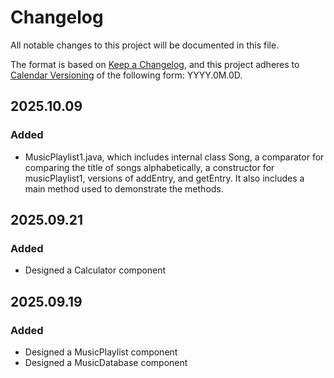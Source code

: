 # Changelog

All notable changes to this project will be documented in this file.

The format is based on [Keep a Changelog](https://keepachangelog.com/en/1.1.0/),
and this project adheres to [Calendar Versioning](https://calver.org/) of
the following form: YYYY.0M.0D.

## 2025.10.09

### Added

- MusicPlaylist1.java, which includes internal class Song, a comparator for comparing the title of songs alphabetically, a constructor for musicPlaylist1, versions of addEntry, and getEntry. It also includes a main method used to demonstrate the methods.

## 2025.09.21

### Added

- Designed a Calculator component

## 2025.09.19

### Added

- Designed a MusicPlaylist component
- Designed a MusicDatabase component